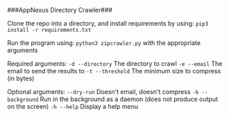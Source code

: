 ###AppNexus Directory Crawler###

Clone the repo into a directory, and install requirements by using:
`pip3 install -r requirements.txt`

Run the program using:
`python3 zipcrawler.py` with the appropriate arguments

Required arguments:
`-d --directory` The directory to crawl
`-e --email` The email to send the results to
`-t --threshold` The minimum size to compress (in bytes)

Optional arguments:
`--dry-run` Doesn't email, doesn't compress
`-b --background` Run in the background as a daemon (does not produce output on the screen)
`-h --help` Display a help menu
